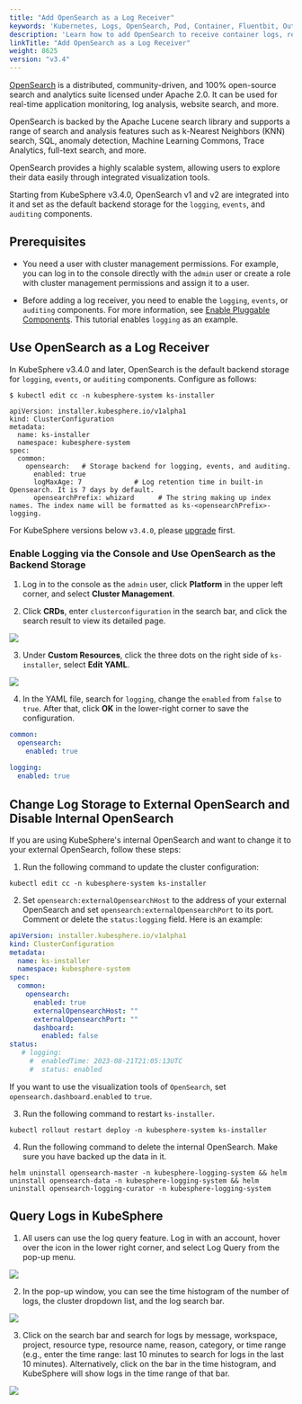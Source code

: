 ```yaml
---
title: "Add OpenSearch as a Log Receiver"
keywords: 'Kubernetes, Logs, OpenSearch, Pod, Container, Fluentbit, Output'
description: 'Learn how to add OpenSearch to receive container logs, resource events, or audit logs.'
linkTitle: "Add OpenSearch as a Log Receiver"
weight: 8625
version: "v3.4"
---
```


[OpenSearch](https://opensearch.org/) is a distributed, community-driven, and 100% open-source search and analytics suite licensed under Apache 2.0. It can be used for real-time application monitoring, log analysis, website search, and more.

OpenSearch is backed by the Apache Lucene search library and supports a range of search and analysis features such as k-Nearest Neighbors (KNN) search, SQL, anomaly detection, Machine Learning Commons, Trace Analytics, full-text search, and more. 

OpenSearch provides a highly scalable system, allowing users to explore their data easily through integrated visualization tools.

Starting from KubeSphere v3.4.0, OpenSearch v1 and v2 are integrated into it and set as the default backend storage for the `logging`, `events`, and `auditing` components.

## Prerequisites

- You need a user with cluster management permissions. For example, you can log in to the console directly with the `admin` user or create a role with cluster management permissions and assign it to a user.

- Before adding a log receiver, you need to enable the `logging`, `events`, or `auditing` components. For more information, see [Enable Pluggable Components](../../../../pluggable-components/). This tutorial enables `logging` as an example.

## Use OpenSearch as a Log Receiver

In KubeSphere v3.4.0 and later, OpenSearch is the default backend storage for `logging`, `events`, or `auditing` components. Configure as follows:

```shell
$ kubectl edit cc -n kubesphere-system ks-installer

apiVersion: installer.kubesphere.io/v1alpha1
kind: ClusterConfiguration
metadata:
  name: ks-installer
  namespace: kubesphere-system
spec:
  common:
    opensearch:   # Storage backend for logging, events, and auditing.
      enabled: true
      logMaxAge: 7             # Log retention time in built-in Opensearch. It is 7 days by default.
      opensearchPrefix: whizard      # The string making up index names. The index name will be formatted as ks-<opensearchPrefix>-logging.
```

For KubeSphere versions below `v3.4.0`, please [upgrade](https://github.com/kubesphere/ks-installer/tree/release-3.4#upgrade) first.

### Enable Logging via the Console and Use OpenSearch as the Backend Storage

1. Log in to the console as the `admin` user, click **Platform** in the upper left corner, and select **Cluster Management**.

2. Click **CRDs**, enter `clusterconfiguration` in the search bar, and click the search result to view its detailed page.

![](/images/docs/v3.x/cluster-administration/cluster-settings/log-collections/cc-search.png)

3. Under **Custom Resources**, click the three dots on the right side of `ks-installer`, select **Edit YAML**.

![](/images/docs/v3.x/cluster-administration/cluster-settings/log-collections/cc-ks-installer.png)

4. In the YAML file, search for `logging`, change the `enabled` from `false` to `true`. After that, click **OK** in the lower-right corner to save the configuration.

  ```yaml
  common:
    opensearch:
      enabled: true
      
  logging:
    enabled: true
  ```

## Change Log Storage to External OpenSearch and Disable Internal OpenSearch

If you are using KubeSphere's internal OpenSearch and want to change it to your external OpenSearch, follow these steps:

1. Run the following command to update the cluster configuration:

  ```shell
  kubectl edit cc -n kubesphere-system ks-installer
  ```

2. Set `opensearch:externalOpensearchHost` to the address of your external OpenSearch and set `opensearch:externalOpensearchPort` to its port. Comment or delete the `status:logging` field. Here is an example:

  ```yaml
  apiVersion: installer.kubesphere.io/v1alpha1
  kind: ClusterConfiguration
  metadata:
    name: ks-installer
    namespace: kubesphere-system
  spec:
    common:
      opensearch:
        enabled: true
        externalOpensearchHost: ""
        externalOpensearchPort: ""
        dashboard:
          enabled: false
  status:
     # logging:
       #  enabledTime: 2023-08-21T21:05:13UTC
       #  status: enabled
  ```

  If you want to use the visualization tools of `OpenSearch`, set `opensearch.dashboard.enabled` to `true`.

3. Run the following command to restart `ks-installer`.

  ```shell
  kubectl rollout restart deploy -n kubesphere-system ks-installer
  ```

4. Run the following command to delete the internal OpenSearch. Make sure you have backed up the data in it.

  ```shell
  helm uninstall opensearch-master -n kubesphere-logging-system && helm uninstall opensearch-data -n kubesphere-logging-system && helm uninstall opensearch-logging-curator -n kubesphere-logging-system
  ```

## Query Logs in KubeSphere

1. All users can use the log query feature. Log in with an account, hover over the icon in the lower right corner, and select Log Query from the pop-up menu.

![](/images/docs/v3.x/cluster-administration/cluster-settings/log-collections/logging-icon.png)

2. In the pop-up window, you can see the time histogram of the number of logs, the cluster dropdown list, and the log search bar.

![](/images/docs/v3.x/cluster-administration/cluster-settings/log-collections/logging-dashboard.png)

3. Click on the search bar and search for logs by message, workspace, project, resource type, resource name, reason, category, or time range (e.g., enter the time range: last 10 minutes to search for logs in the last 10 minutes). Alternatively, click on the bar in the time histogram, and KubeSphere will show logs in the time range of that bar.

![](/images/docs/v3.x/cluster-administration/cluster-settings/log-collections/logging-filter.png)